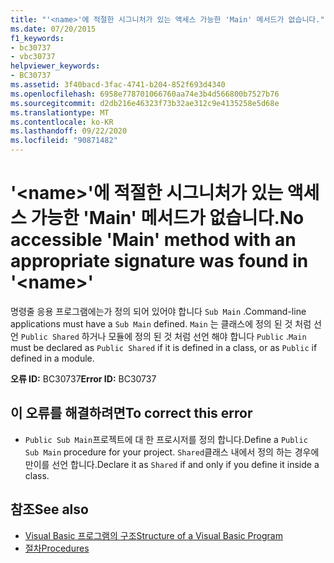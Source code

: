 ```yaml
---
title: "'<name>'에 적절한 시그니처가 있는 액세스 가능한 'Main' 메서드가 없습니다."
ms.date: 07/20/2015
f1_keywords:
- bc30737
- vbc30737
helpviewer_keywords:
- BC30737
ms.assetid: 3f40bacd-3fac-4741-b204-852f693d4340
ms.openlocfilehash: 6958e778701066760aa74e3b4d566800b7527b76
ms.sourcegitcommit: d2db216e46323f73b32ae312c9e4135258e5d68e
ms.translationtype: MT
ms.contentlocale: ko-KR
ms.lasthandoff: 09/22/2020
ms.locfileid: "90871482"
---
```

# <a name="no-accessible-main-method-with-an-appropriate-signature-was-found-in-name"></a><span data-ttu-id="cb127-102">'\<name>'에 적절한 시그니처가 있는 액세스 가능한 'Main' 메서드가 없습니다.</span><span class="sxs-lookup"><span data-stu-id="cb127-102">No accessible 'Main' method with an appropriate signature was found in '\<name>'</span></span>

<span data-ttu-id="cb127-103">명령줄 응용 프로그램에는가 정의 되어 있어야 합니다 `Sub Main` .</span><span class="sxs-lookup"><span data-stu-id="cb127-103">Command-line applications must have a `Sub Main` defined.</span></span> <span data-ttu-id="cb127-104">`Main` 는 클래스에 정의 된 것 처럼 선언 `Public Shared` 하거나 모듈에 정의 된 것 처럼 선언 해야 합니다 `Public` .</span><span class="sxs-lookup"><span data-stu-id="cb127-104">`Main` must be declared as `Public Shared` if it is defined in a class, or as `Public` if defined in a module.</span></span>  
  
 <span data-ttu-id="cb127-105">**오류 ID:** BC30737</span><span class="sxs-lookup"><span data-stu-id="cb127-105">**Error ID:** BC30737</span></span>  
  
## <a name="to-correct-this-error"></a><span data-ttu-id="cb127-106">이 오류를 해결하려면</span><span class="sxs-lookup"><span data-stu-id="cb127-106">To correct this error</span></span>  
  
- <span data-ttu-id="cb127-107">`Public Sub Main`프로젝트에 대 한 프로시저를 정의 합니다.</span><span class="sxs-lookup"><span data-stu-id="cb127-107">Define a `Public Sub Main` procedure for your project.</span></span> <span data-ttu-id="cb127-108">`Shared`클래스 내에서 정의 하는 경우에만이를 선언 합니다.</span><span class="sxs-lookup"><span data-stu-id="cb127-108">Declare it as `Shared` if and only if you define it inside a class.</span></span>  
  
## <a name="see-also"></a><span data-ttu-id="cb127-109">참조</span><span class="sxs-lookup"><span data-stu-id="cb127-109">See also</span></span>

- [<span data-ttu-id="cb127-110">Visual Basic 프로그램의 구조</span><span class="sxs-lookup"><span data-stu-id="cb127-110">Structure of a Visual Basic Program</span></span>](../../programming-guide/program-structure/structure-of-a-visual-basic-program.md)
- [<span data-ttu-id="cb127-111">절차</span><span class="sxs-lookup"><span data-stu-id="cb127-111">Procedures</span></span>](../../programming-guide/language-features/procedures/index.md)
